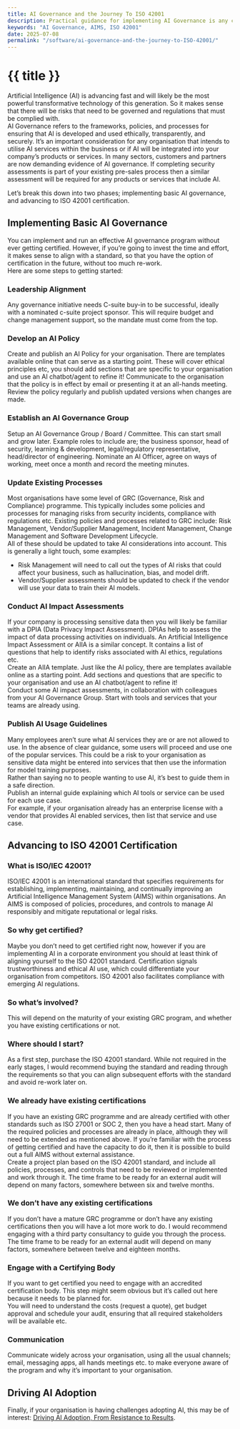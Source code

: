 ```yaml
---
title: AI Governance and the Journey To ISO 42001
description: Practical guidance for implementing AI Governance is any company.
keywords: "AI Governance, AIMS, ISO 42001"
date: 2025-07-08
permalink: "/software/ai-governance-and-the-journey-to-ISO-42001/"
---
```


# {{ title }} 

Artificial Intelligence (AI) is advancing fast and will likely be the most powerful transformative technology of this generation. So it makes sense that there will be risks that need to be governed and regulations that must be complied with.   
AI Governance refers to the frameworks, policies, and processes for ensuring that AI is developed and used ethically, transparently, and securely. It’s an important consideration for any organisation that intends to utilise AI services within the business or if AI will be integrated into your company’s products or services. In many sectors, customers and partners are now demanding evidence of AI governance. If completing security assessments is part of your existing pre-sales process then a similar assessment will be required for any products or services that include AI.

Let’s break this down into two phases; implementing basic AI governance, and advancing to ISO 42001 certification.

<div id="toc" class="table-of-contents"></div>

## Implementing Basic AI Governance

You can implement and run an effective AI governance program without ever getting certified. However, if you’re going to invest the time and effort, it makes sense to align with a standard, so that you have the option of certification in the future, without too much re-work.  
Here are some steps to getting started:

### Leadership Alignment

Any governance initiative needs C-suite buy-in to be successful, ideally with a nominated c-suite project sponsor. This will require budget and change management support, so the mandate must come from the top.

### Develop an AI Policy

Create and publish an AI Policy for your organisation. There are templates available online that can serve as a starting point. These will cover ethical principles etc, you should add sections that are specific to your organisation and use an AI chatbot/agent to refine it\!  Communicate to the organisation that the policy is in effect by email or presenting it at an all-hands meeting. Review the policy regularly and publish updated versions when changes are made.

### Establish an AI Governance Group

Setup an AI Governance Group / Board / Committee. This can start small and grow later. Example roles to include are; the business sponsor, head of security, learning & development, legal/regulatory representative, head/director of engineering. Nominate an AI Officer, agree on ways of working, meet once a month and record the meeting minutes.

### Update Existing Processes

Most organisations have some level of GRC (Governance, Risk and Compliance) programme. This typically includes some policies and processes for managing risks from security incidents, compliance with regulations etc. Existing policies and processes related to GRC include: Risk Management, Vendor/Supplier Management, Incident Management, Change Management and Software Development Lifecycle.  
All of these should be updated to take AI considerations into account. This is generally a light touch, some examples:

* Risk Management will need to call out the types of AI risks that could affect your business,  such as hallucination, bias, and model drift.   
* Vendor/Supplier assessments should be updated to check if the vendor will use your data to train their AI models.

### Conduct AI Impact Assessments

If your company is processing sensitive data then you will likely be familiar with a DPIA (Data Privacy Impact Assessment). DPIAs help to assess the impact of data processing activities on individuals. An Artificial Intelligence Impact Assessment or AIIA is a similar concept. It contains a list of questions that help to identify risks associated with AI ethics, regulations etc.  
Create an AIIA template. Just like the AI policy, there are templates available online as a starting point. Add sections and questions that are specific to your organisation and use an AI chatbot/agent to refine it\!   
Conduct some AI impact assessments, in collaboration with colleagues from your AI Governance Group. Start with tools and services that your teams are already using. 

### Publish AI Usage Guidelines

Many employees aren’t sure what AI services they are or are not allowed to use. In the absence of clear guidance, some users will proceed and use one of the popular services. This could be a risk to your organisation as sensitive data might be entered into services that then use the information for model training purposes.  
Rather than saying no to people wanting to use AI, it’s best to guide them in a safe direction.  
Publish an internal guide explaining which AI tools or service can be used for each use case.  
For example, if your organisation already has an enterprise license with a vendor that provides AI enabled services, then list that service and use case.

## Advancing to ISO 42001 Certification

### What is ISO/IEC 42001?

ISO/IEC 42001 is an international standard that specifies requirements for establishing, implementing, maintaining, and continually improving an Artificial Intelligence Management System (AIMS) within organisations. An AIMS is composed of policies, procedures, and controls to manage AI responsibly and mitigate reputational or legal risks.

### So why get certified?

Maybe you don’t need to get certified right now, however if you are implementing AI in a corporate environment you should at least think of aligning yourself to the ISO 42001 standard. Certification signals trustworthiness and ethical AI use, which could differentiate your organisation from competitors. ISO 42001 also facilitates compliance with emerging AI regulations.

### So what’s involved?

This will depend on the maturity of your existing GRC program, and whether you have existing certifications or not. 

### Where should I start?

As a first step, purchase the ISO 42001 standard. While not required in the early stages, I would recommend buying the standard and reading through the requirements so that you can align subsequent efforts with the standard and avoid re-work later on.

### We already have existing certifications

If you have an existing GRC programme and are already certified with other standards such as ISO 27001 or SOC 2, then you have a head start. Many of the required policies and processes are already in place, although they will need to be extended as mentioned above. If you’re familiar with the process of getting certified and have the capacity to do it, then it is possible to build out a full AIMS without external assistance.  
Create a project plan based on the ISO 42001 standard, and include all policies, processes, and controls that need to be reviewed or implemented and work through it. The time frame to be ready for an external audit will depend on many factors, somewhere between six and twelve months. 

### We don’t have any existing certifications

If you don’t have a mature GRC programme or don’t have any existing certifications then you will have a lot more work to do. I would recommend engaging with a third party consultancy to guide you through the process. The time frame to be ready for an external audit will depend on many factors, somewhere between twelve and eighteen months. 

### Engage with a Certifying Body

If you want to get certified you need to engage with an accredited certification body. This step might seem obvious but it’s called out here because it needs to be planned for.  
You will need to understand the costs (request a quote), get budget approval and schedule your audit, ensuring that all required stakeholders will be available etc.

### Communication

Communicate widely across your organisation, using all the usual channels; email, messaging apps, all hands meetings etc. to make everyone aware of the program and why it’s important to your organisation.

## Driving AI Adoption

Finally, if your organisation is having challenges adopting AI, this may be of interest:  [Driving AI Adoption, From Resistance to Results](https://declanbright.com/software/driving-ai-adoption-from-resistance-to-results/).


<div id="comments" class="comments"></div>
